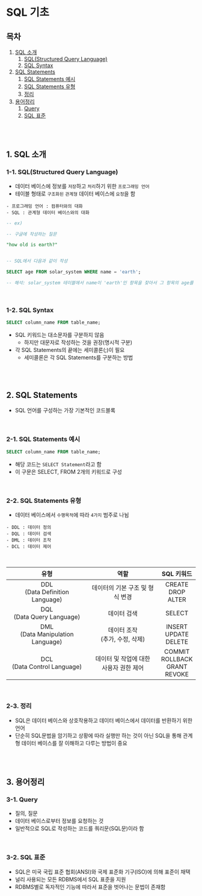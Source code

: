 # SQL 기초

## 목차

1. [SQL 소개](#1-sql-소개)
    1. [SQL(Structured Query Language)](#1-1-sqlstructured-query-language)
    2. [SQL Syntax](#1-2-sql-syntax)
2. [SQL Statements](#2-sql-statements)
    1. [SQL Statements 예시](#2-1-sql-statements-예시)
    2. [SQL Statements 유형](#2-2-sql-statements-유형)
    3. [정리](#2-3-정리)
3. [용어정리](#3-용어정리)
    1. [Query](#3-1-query)
    2. [SQL 표준](#3-2-sql-표준)

<br>
<br>

## 1. SQL 소개

### 1-1. SQL(Structured Query Language)

-   데이터 베이스에 정보를 `저장`하고 `처리`하기 위한 `프로그래밍 언어`
-   테이블 형태로 `구조화된` `관계형` 데이터 베이스에 `요청`을 함

```
- 프로그래밍 언어 : 컴퓨터와의 대화
- SQL : 관계형 데이터 베이스와의 대화
```

```sql
-- ex)

-- 구글에 작성하는 질문

"how old is earth?"


-- SQL에서 다음과 같이 작성

SELECT age FROM solar_system WHERE name = 'earth';

-- 해석: solar_system 테이블에서 name이 'earth'인 항목을 찾아서 그 항목의 age를 조회
```

<br>

### 1-2. SQL Syntax

```sql
SELECT column_name FROM table_name;
```

-   SQL 키워드는 대소문자를 구분하지 않음
    -   하지만 대문자로 작성하는 것을 권장(명시적 구분)
-   각 SQL Statements의 끝에는 세미콜론(;)이 필요
    -   세미콜론은 각 SQL Statements를 구분하는 방법

<br>
<br>

## 2. SQL Statements

-   SQL 언어를 구성하는 가장 기본적인 코드블록

<br>

### 2-1. SQL Statements 예시

```sql
SELECT column_name FROM table_name;
```

-   해당 코드는 `SELECT Statement`라고 함
-   이 구문은 SELECT, FROM 2개의 키워드로 구성

<br>

### 2-2. SQL Statements 유형

-   데이터 베이스에서 `수행목적`에 따라 `4가지` 범주로 나뉨

```
- DDL : 데이터 정의
- DQL : 데이터 검색
- DML : 데이터 조작
- DCL : 데이터 제어
```

<br>

|                 유형                 |                    역할                    |                SQL 키워드                |
| :----------------------------------: | :----------------------------------------: | :--------------------------------------: |
|  DDL<br/>(Data Definition Language)  |      데이터의 기본 구조 및 형식 변경       |        CREATE<br/>DROP<br/>ALTER         |
|    DQL<br/>(Data Query Language)     |                데이터 검색                 |                  SELECT                  |
| DML<br/>(Data Manipulation Language) |     데이터 조작<br/>(추가, 수정, 삭제)     |       INSERT<br/>UPDATE<br/>DELETE       |
|   DCL<br/>(Data Control Language)    | 데이터 및 작업에 대한<br/>사용자 권한 제어 | COMMIT<br/>ROLLBACK<br/>GRANT<br/>REVOKE |

<br>

### 2-3. 정리

-   SQL은 데이터 베이스와 상호작용하고 데이터 베이스에서 데이터를 반환하기 위한 언어
-   단순히 SQL문법을 암기하고 상황에 따라 실행만 하는 것이 아닌 SQL을 통해 관계형 데이터 베이스를 잘 이해하고 다루는 방법이 중요

<br>
<br>

## 3. 용어정리

### 3-1. Query

-   질의, 질문
-   데이터 베이스로부터 정보를 요청하는 것
-   일반적으로 SQL로 작성하는 코드를 쿼리문(SQL문)이라 함

<br>

### 3-2. SQL 표준

-   SQL은 미국 국립 표준 협회(ANSI)와 국제 표준화 기구(ISO)에 의해 표준이 채택
-   널리 사용되는 모든 RDBMS에서 SQL 표준을 지원
-   RDBMS별로 독자적인 기능에 따라서 표준을 벗어나는 문법이 존재함
